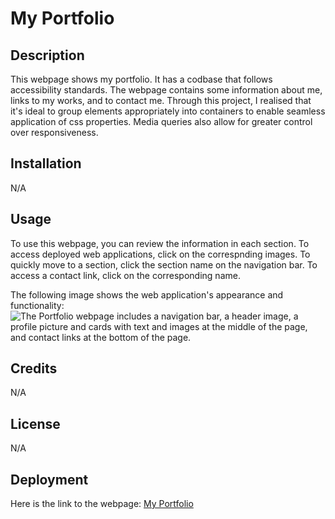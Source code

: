 # My Portfolio


## Description


This webpage shows my portfolio. It has a codbase that follows accessibility  standards. The webpage contains some information about me, links to my works, and to contact me. Through this project, I realised that it's ideal to group elements appropriately into containers to enable seamless application of css properties. Media queries also allow for greater control over responsiveness.


## Installation


N/A


## Usage


To use this webpage, you can review the information in each section. To access deployed web applications, click on the correspnding images. To quickly move to a section, click the section name on the navigation bar. To access a contact link, click on the corresponding name.

The following image shows the web application's appearance and functionality:
![The Portfolio webpage includes a navigation bar, a header image, a profile picture and cards with text and images at the middle of the page, and contact links at the bottom of the page.](./assets/images/screenshot.png)

## Credits


N/A


## License


N/A


## Deployment


Here is the link to the webpage:
[My Portfolio](https://wdverse.github.io/My-Portfolio/)
